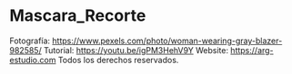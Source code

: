 # Mascara_Recorte

Fotografía: https://www.pexels.com/photo/woman-wearing-gray-blazer-982585/
Tutorial: https://youtu.be/igPM3HehV9Y
Website: https://arg-estudio.com
Todos los derechos reservados.
